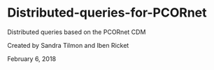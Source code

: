 # Distributed-queries-for-PCORnet
Distributed queries based on the PCORnet CDM

Created by Sandra Tilmon and Iben Ricket

February 6, 2018
